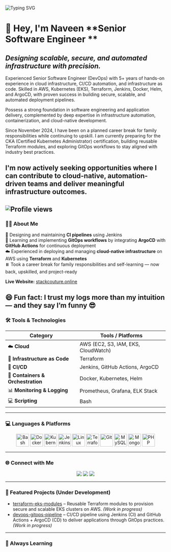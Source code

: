 ![Typing SVG](https://readme-typing-svg.demolab.com?font=Fira+Code&pause=300&width=780&color=FF0000&lines=Welcome+to+StackCouture's+GitHub+Profile!;Passionate+about+DevOps+and+Cloud+Engineering;Exploring+CI%2FCD%2C+Docker%2C+Kubernetes%2C+and+more!;Let%27s+build+something+amazing+together+🚀)

# 👋 Hey, I'm Naveen **Senior Software Engineer **  

*Designing scalable, secure, and automated infrastructure with precision.*
---
Experienced Senior Software Engineer (DevOps) with 5+ years of hands-on experience in cloud infrastructure, CI/CD automation, and infrastructure as code. Skilled in AWS, Kubernetes (EKS), Terraform, Jenkins, Docker, Helm, and ArgoCD, with proven success in building secure, scalable, and automated deployment pipelines.

Possess a strong foundation in software engineering and application delivery, complemented by deep expertise in infrastructure automation, containerization, and cloud-native development.

Since November 2024, I have been on a planned career break for family responsibilities while continuing to upskill. I am currently preparing for the CKA (Certified Kubernetes Administrator) certification, building reusable Terraform modules, and exploring GitOps workflows to stay aligned with industry best practices.

I'm now actively seeking opportunities where I can contribute to cloud-native, automation-driven teams and deliver meaningful infrastructure outcomes.
---
![Profile views](https://komarev.com/ghpvc/?username=stackcouture&color=blue)
---
### 🧑‍💻 About Me

  🔧 Designing and maintaining **CI pipelines** using Jenkins  
  🌱 Learning and implementing **GitOps workflows** by integrating **ArgoCD** with **GitHub Actions** for continuous deployment  
  ☁️ Experienced in deploying and managing **cloud-native infrastructure** on AWS using **Terraform** and **Kubernetes**  
  ⏸️ Took a career break for family responsibilities and self-learning — now back, upskilled, and project-ready

**Live Website:** [stackcouture.online](https://stackcouture.online)

  😄 **Fun fact:** I trust my logs more than my intuition — and they say I’m funny 😎
---

### 🛠️ Tools & Technologies

| Category                      | Tools / Platforms |
|------------------------------|-------------------|
| ☁️ **Cloud**                 | AWS (EC2, S3, IAM, EKS, CloudWatch) |
| 🧱 **Infrastructure as Code** | Terraform |
| 🔁 **CI/CD**                 | Jenkins, GitHub Actions, ArgoCD |
| 🐳 **Containers & Orchestration** | Docker, Kubernetes, Helm |
| 📊 **Monitoring & Logging**  | Prometheus, Grafana, ELK Stack |
| 💻 **Scripting**             | Bash |
---

### 💻 Languages & Platforms

<p align="center">
  <img src="https://cdn.jsdelivr.net/gh/devicons/devicon/icons/bash/bash-original.svg" width="40" title="Bash" />
  <img src="https://cdn.jsdelivr.net/gh/devicons/devicon/icons/docker/docker-original.svg" width="40" title="Docker" />
  <img src="https://cdn.jsdelivr.net/gh/devicons/devicon/icons/kubernetes/kubernetes-plain.svg" width="40" title="Kubernetes" />
  <img src="https://cdn.jsdelivr.net/gh/devicons/devicon/icons/jenkins/jenkins-original.svg" width="40" title="Jenkins" />
  <img src="https://cdn.jsdelivr.net/gh/devicons/devicon/icons/linux/linux-original.svg" width="40" title="Linux" />
  <img src="https://cdn.jsdelivr.net/gh/devicons/devicon/icons/terraform/terraform-original.svg" width="40" title="Terraform" />
  <img src="https://cdn.jsdelivr.net/gh/devicons/devicon/icons/git/git-original.svg" width="40" title="Git" />
  <img src="https://cdn.jsdelivr.net/gh/devicons/devicon/icons/mysql/mysql-original.svg" width="40" title="MySQL" />
  <img src="https://cdn.jsdelivr.net/gh/devicons/devicon/icons/mongodb/mongodb-original.svg" width="40" title="MongoDB" />
  <img src="https://cdn.jsdelivr.net/gh/devicons/devicon/icons/php/php-original.svg" width="40" title="PHP" />
</p>

---

### 🌐 Connect with Me

<p align="center">
  <a href="https://github.com/stackcouture"><img src="https://img.shields.io/badge/GitHub-stackcouture-181717?style=for-the-badge&logo=github" /></a>
  <a href="https://www.linkedin.com/in/naveen-ramlu"><img src="https://img.shields.io/badge/LinkedIn-naveen--r-blue?style=for-the-badge&logo=linkedin" /></a>
  <a href="https://stackcouture.medium.com/"><img src="https://img.shields.io/badge/Medium-@stackcouture-black?style=for-the-badge&logo=medium" /></a>
</p>

---

### 🚀 Featured Projects (Under Development)

- [terraform-eks-modules](https://github.com/stackcouture/terraform-eks-modules) – Reusable Terraform modules to provision secure and scalable EKS clusters on AWS. *(Work in progress)*
- [devops-gitops-pipeline](https://github.com/stackcouture/devops-gitops-pipeline) – CI/CD pipeline using Jenkins (CI) and GitHub Actions + ArgoCD (CD) to deliver applications through GitOps practices. *(Work in progress)*
  
---

### 🧠 Always Learning
